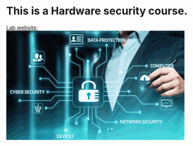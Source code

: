 # This is a Hardware security course.
[Lab website:](https://seth.engr.tamu.edu/)
![Hardware Security lab](hardware_security_image.png "Topic: Hardware security")
